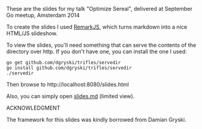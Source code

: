 These are the slides for my talk "Optimize Sereal", delivered at September Go meetup, Amsterdam 2014

To create the slides I used [RemarkJS](http://remarkjs.com), which turns
markdown into a nice HTML/JS slideshow.

To view the slides, you'll need something that can serve the contents of the
directory over http.  If you don't have one, you can install the one I used:

    go get github.com/dgryski/trifles/servedir
    go install github.com/dgryski/trifles/servedir
    ./servedir

Then browse to http://localhost:8080/slides.html

Also, you can simply open [slides.md](https://github.com/ikruglov/talks/blob/master/go-sereal-optimization/slides.md) (limited view).

ACKNOWLEDGMENT

The framework for this slides was kindly borrowed from Damian Gryski.

